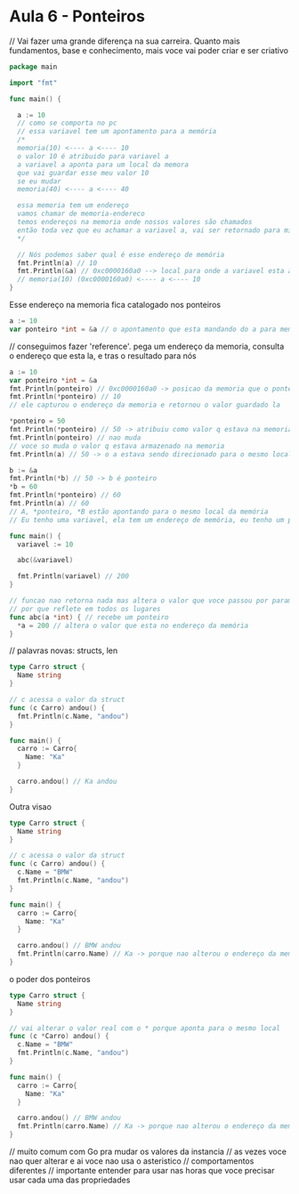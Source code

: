 # Aula 6 - Ponteiros

// Vai fazer uma grande diferença na sua carreira. Quanto mais fundamentos, base e conhecimento, mais voce vai poder criar e ser criativo

```go
package main

import "fmt"

func main() {

  a := 10
  // como se comporta no pc
  // essa variavel tem um apontamento para a memória
  /*
  memoria(10) <---- a <---- 10
  o valor 10 é atribuido para variavel a
  a variavel a aponta para um local da memora
  que vai guardar esse meu valor 10
  se eu mudar
  memoria(40) <---- a <---- 40

  essa memoria tem um endereço
  vamos chamar de memoria-endereco
  temos endereços na memoria onde nossos valores são chamados
  então toda vez que eu achamar a variavel a, vai ser retornado para mim o valor que esta no endereço
  */

  // Nós podemos saber qual é esse endereço de memória
  fmt.Println(a) // 10
  fmt.Println(&a) // 0xc0000160a0 --> local para onde a variavel esta apontando
  // memoria(10) (0xc0000160a0) <---- a <---- 10
}
```

Esse endereço na memoria fica catalogado nos ponteiros
```go
a := 10
var ponteiro *int = &a // o apontamento que esta mandando do a para memória esta guardado nessa variavel ponteiro (ele detem o endereço da memória)

```
// conseguimos fazer 'reference'. pega um endereço da memoria, consulta o endereço que esta la, e tras o resultado para nós
```go
a := 10
var ponteiro *int = &a
fmt.Println(ponteiro) // 0xc0000160a0 -> posicao da memoria que o ponteiro esta indicando
fmt.Println(*ponteiro) // 10
// ele capturou o endereço da memoria e retornou o valor guardado la

*ponteiro = 50
fmt.Println(*ponteiro) // 50 -> atribuiu como valor q estava na memoria
fmt.Println(ponteiro) // nao muda
// voce so muda o valor q estava armazenado na memoria
fmt.Println(a) // 50 -> o a estava sendo direcionado para o mesmo local da memoria que *ponteiro

b := &a
fmt.Println(*b) // 50 -> b é ponteiro
*b = 60
fmt.Println(*ponteiro) // 60
fmt.Println(a) // 60
// A, *ponteiro, *B estão apontando para o mesmo local da memória
// Eu tenho uma variavel, ela tem um endereço de memória, eu tenho um ponteiro que guarda o endereço da memória e assim eu consigo ter esses acessos
```

```go
func main() {
  variavel := 10

  abc(&variavel)

  fmt.Println(variavel) // 200
}

// funcao nao retorna nada mas altera o valor que voce passou por parametro porque é um endereçamento de memória
// por que reflete em todos os lugares
func abc(a *int) { // recebe um ponteiro
  *a = 200 // altera o valor que esta no endereço da memória
}
```

// palavras novas: structs, len

```go
type Carro struct {
  Name string
}

// c acessa o valor da struct
func (c Carro) andou() {
  fmt.Println(c.Name, "andou")
}

func main() {
  carro := Carro{
    Name: "Ka"
  }

  carro.andou() // Ka andou
}
```

Outra visao
```go
type Carro struct {
  Name string
}

// c acessa o valor da struct
func (c Carro) andou() {
  c.Name = "BMW"
  fmt.Println(c.Name, "andou")
}

func main() {
  carro := Carro{
    Name: "Ka"
  }

  carro.andou() // BMW andou
  fmt.Println(carro.Name) // Ka -> porque nao alterou o endereço da memória, porque voce só alterou o valor no escopo da funcao andou
}
```

o poder dos ponteiros
```go
type Carro struct {
  Name string
}

// vai alterar o valor real com o * porque aponta para o mesmo local
func (c *Carro) andou() {
  c.Name = "BMW"
  fmt.Println(c.Name, "andou")
}

func main() {
  carro := Carro{
    Name: "Ka"
  }

  carro.andou() // BMW andou
  fmt.Println(carro.Name) // Ka -> porque nao alterou o endereço da memória, porque voce só alterou o valor no escopo da funcao andou
}
```
// muito comum com Go pra mudar os valores da instancia
// as vezes voce nao quer alterar e ai voce nao usa o asteristico
// comportamentos diferentes
// importante entender para usar nas horas que voce precisar usar cada uma das propriedades